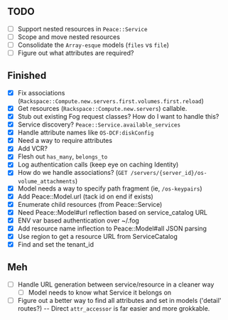 ## TODO
- [ ] Support nested resources in `Peace::Service`
- [ ] Scope and move nested resources
- [ ] Consolidate the `Array-esque` models (`files` vs `file`)
- [ ] Figure out what attributes are required?

## Finished
- [x] Fix associations (`Rackspace::Compute.new.servers.first.volumes.first.reload`)
- [x] Get resources (`Rackspace::Compute.new.servers`) callable.
- [x] Stub out existing Fog request classes? How do I want to handle this?
- [x] Service discovery? `Peace::Service.available_services`
- [x] Handle attribute names like `OS-DCF:diskConfig`
- [x] Need a way to require attributes
- [x] Add VCR?
- [x] Flesh out `has_many`, `belongs_to`
- [x] Log authentication calls (keep eye on caching Identity)
- [x] How do we handle associations? (`GET /servers/{server_id}/os-volume_attachments`)
- [x] Model needs a way to specify path fragment (ie, `/os-keypairs`)
- [x] Add Peace::Model.url (tack id on end if exists)
- [x] Enumerate child resources (from Peace::Service)
- [x] Need Peace::Model#url reflection based on service_catalog URL
- [x] ENV var based authentication over ~/.fog
- [x] Add resource name inflection to Peace::Model#all JSON parsing
- [x] Use region to get a resource URL from ServiceCatalog
- [x] Find and set the tenant_id

## Meh
- [ ] Handle URL generation between service/resource in a cleaner way
  - [ ] Model needs to know what Service it belongs on
- [ ] Figure out a better way to find all attributes and set in models ('detail' routes?) -- Direct `attr_accessor` is far easier and more grokkable.
